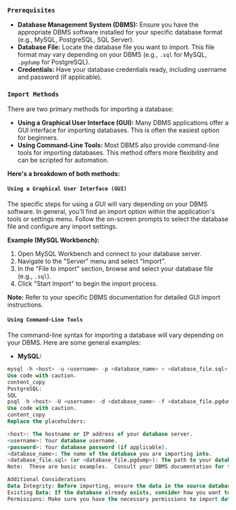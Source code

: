### ` Prerequisites `

* **Database Management System (DBMS):** Ensure you have the appropriate DBMS software installed for your specific database format (e.g., MySQL, PostgreSQL, SQL Server).
* **Database File:** Locate the database file you want to import. This file format may vary depending on your DBMS (e.g., `.sql` for MySQL, `.pgdump` for PostgreSQL).
* **Credentials:**  Have your database credentials ready, including username and password (if applicable).

### ` Import Methods `

There are two primary methods for importing a database:

* **Using a Graphical User Interface (GUI):** Many DBMS applications offer a GUI interface for importing databases.  This is often the easiest option for beginners. 
* **Using Command-Line Tools:**  Most DBMS also provide command-line tools for importing databases. This method offers more flexibility and can be scripted for automation.

**Here's a breakdown of both methods:**

#### ` Using a Graphical User Interface (GUI) `

The specific steps for using a GUI will vary depending on your DBMS software.  In general, you'll find an import option within the application's  tools or settings menu.  Follow the on-screen prompts to select the database file and configure any import settings.

**Example (MySQL Workbench):**

1. Open MySQL Workbench and connect to your database server.
2. Navigate to the "Server" menu and select "Import".
3. In the "File to import" section, browse and select your database file (e.g., `.sql`).
4. Click "Start Import" to begin the import process.

**Note:** Refer to your specific DBMS documentation for detailed GUI import instructions.

#### ` Using Command-Line Tools `

The command-line syntax for importing a database will vary depending on your DBMS. Here are some general examples:

* **MySQL:**

```sql
mysql -h <host> -u <username> -p <database_name> < <database_file.sql>
Use code with caution.
content_copy
PostgreSQL:
SQL
psql -h <host> -U <username> -d <database_name> -f <database_file.pgdump>
Use code with caution.
content_copy
Replace the placeholders:

<host>: The hostname or IP address of your database server.
<username>: Your database username.
<password>: Your database password (if applicable).
<database_name>: The name of the database you are importing into.
<database_file.sql> (or <database_file.pgdump>): The path to your database file.
Note:  These are basic examples.  Consult your DBMS documentation for the complete syntax and available options for your specific command-line tool.

Additional Considerations
Data Integrity: Before importing, ensure the data in the source database is consistent and free of errors.
Existing Data: If the database already exists, consider how you want to handle existing data. You may choose to overwrite, append, or perform a selective import.
Permissions: Make sure you have the necessary permissions to import data into the target database.